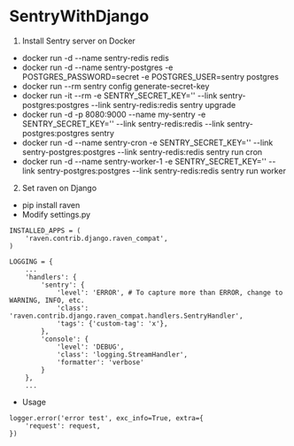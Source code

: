 # SentryWithDjango

1. Install Sentry server on Docker
 * docker run -d --name sentry-redis redis
 * docker run -d --name sentry-postgres -e POSTGRES_PASSWORD=secret -e POSTGRES_USER=sentry postgres
 * docker run --rm sentry config generate-secret-key
 * docker run -it --rm -e SENTRY_SECRET_KEY='<secret-key>' --link sentry-postgres:postgres --link sentry-redis:redis sentry upgrade
 * docker run -d -p 8080:9000 --name my-sentry -e SENTRY_SECRET_KEY='<secret-key>' --link sentry-redis:redis --link sentry-postgres:postgres sentry
 * docker run -d --name sentry-cron -e SENTRY_SECRET_KEY='<secret-key>' --link sentry-postgres:postgres --link sentry-redis:redis sentry run cron
 * docker run -d --name sentry-worker-1 -e SENTRY_SECRET_KEY='<secret-key>' --link sentry-postgres:postgres --link sentry-redis:redis sentry run worker


2. Set raven on Django
 * pip install raven
 * Modify settings.py
```
INSTALLED_APPS = (
    'raven.contrib.django.raven_compat',
)

LOGGING = {
    ...
    'handlers': {
        'sentry': {
            'level': 'ERROR', # To capture more than ERROR, change to WARNING, INFO, etc.
            'class': 'raven.contrib.django.raven_compat.handlers.SentryHandler',
            'tags': {'custom-tag': 'x'},
        },
        'console': {
            'level': 'DEBUG',
            'class': 'logging.StreamHandler',
            'formatter': 'verbose'
        }
    },
    ...
```

 * Usage
```
logger.error('error test', exc_info=True, extra={
    'request': request,
})
```


